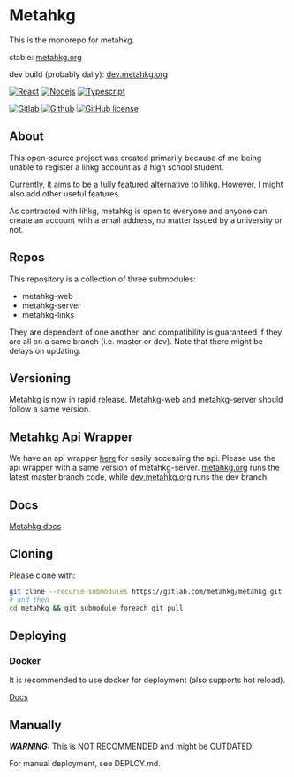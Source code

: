 # Metahkg

This is the monorepo for metahkg.

stable: [metahkg.org](https://metahkg.org)

dev build (probably daily): [dev.metahkg.org](https://dev.metahkg.org)

[![React](https://badges.aleen42.com/src/react.svg)](http://reactjs.org/)
[![Nodejs](https://badges.aleen42.com/src/node.svg)](https://nodejs.org)
[![Typescript](https://badges.aleen42.com/src/typescript.svg)](https://www.typescriptlang.org/)

[![Gitlab](https://badges.aleen42.com/src/gitlab.svg)](https://gitlab.com/metahkg/metahkg)
[![Github](https://badges.aleen42.com/src/github.svg)](https://github.com/metahkg/metahkg)
[![GitHub license](https://img.shields.io/github/license/metahkg/metahkg)](https://github.com/metahkg/metahkg/blob/master/LICENSE)

## About

This open-source project was created primarily because of me being unable to register a lihkg account as a high school student.

Currently, it aims to be a fully featured alternative to lihkg. However, I might also add other useful features.

As contrasted with lihkg, metahkg is open to everyone and anyone can create an account with a email address, no matter issued by a university or not.

## Repos

This repository is a collection of three submodules:
- metahkg-web
- metahkg-server
- metahkg-links

They are dependent of one another, and compatibility is guaranteed if they are all on a same branch (i.e. master or dev).
Note that there might be delays on updating.

## Versioning

Metahkg is now in rapid release. Metahkg-web and metahkg-server should follow a same version.

## Metahkg Api Wrapper

We have an api wrapper [here](https://gitlab.com/metahkg/metahkg-api) for easily accessing the api. Please use the api wrapper with a same version of metahkg-server. [metahkg.org](https://metahkg.org) runs the latest master branch code, while [dev.metahkg.org](https://dev.metahkg.org) runs the dev branch.

## Docs

[Metahkg docs](https://docs.metahkg.org)

## Cloning

Please clone with:

```bash
git clone --recurse-submodules https://gitlab.com/metahkg/metahkg.git
# and then
cd metahkg && git submodule foreach git pull
```

## Deploying

### Docker

It is recommended to use docker for deployment (also supports hot reload).

[Docs](https://docs.metahkg.org/docs/category/deploy-metahkg)

## Manually

**_WARNING:_** This is NOT RECOMMENDED and might be OUTDATED!

For manual deployment, see DEPLOY.md.
